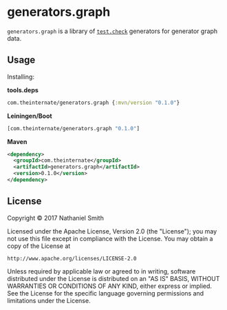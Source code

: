 # generators.graph

`generators.graph` is a library of [`test.check`]() generators for generator graph data.

## Usage

Installing:

**tools.deps**

```clojure
com.theinternate/generators.graph {:mvn/version "0.1.0"}
```

**Leiningen/Boot**

```clojure
[com.theinternate/generators.graph "0.1.0"]
```

**Maven**

```xml
<dependency>
  <groupId>com.theinternate</groupId>
  <artifactId>generators.graph</artifactId>
  <version>0.1.0</version>
</dependency>
```

## License

Copyright © 2017 Nathaniel Smith

Licensed under the Apache License, Version 2.0 (the "License"); you may not use this file except in compliance with the License. You may obtain a copy of the License at

```
http://www.apache.org/licenses/LICENSE-2.0
```

Unless required by applicable law or agreed to in writing, software distributed under the License is distributed on an "AS IS" BASIS, WITHOUT WARRANTIES OR CONDITIONS OF ANY KIND, either express or implied. See the License for the specific language governing permissions and limitations under the License.
